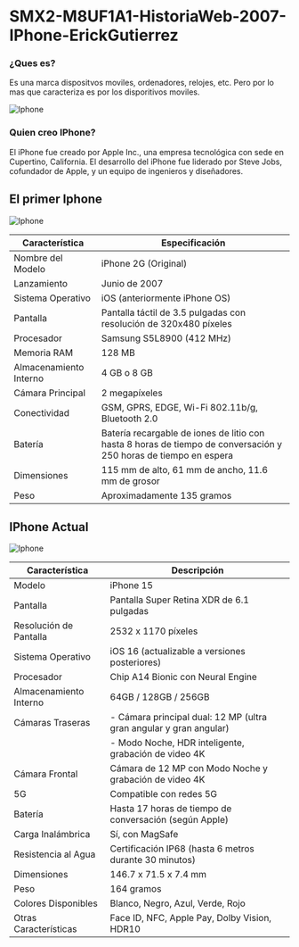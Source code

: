 # SMX2-M8UF1A1-HistoriaWeb-2007-IPhone-ErickGutierrez
### ¿Ques es?
Es una marca dispositvos moviles, ordenadores, relojes, etc. Pero por lo mas que caracteriza es por los disporitivos moviles. 

![Iphone](https://store.storeimages.cdn-apple.com/4668/as-images.apple.com/is/refurb-iphone-13-pro-max-graphite-2023?wid=1144&hei=1144&fmt=jpeg&qlt=90&.v=1679072989055)

### Quien creo IPhone?
El iPhone fue creado por Apple Inc., una empresa tecnológica con sede en Cupertino, California. El desarrollo del iPhone fue liderado por Steve Jobs, cofundador de Apple, y un equipo de ingenieros y diseñadores. 

## El primer Iphone
![Iphone](https://imagenes.20minutos.es/files/article_default_content/files/fp/uploads/imagenes/2021/11/04/el-iphone-original-o-2g.r_d.470-313.png)

|Característica    |	Especificación                   |
|------------------|-------------------------------------|
|Nombre del Modelo |    iPhone 2G (Original)             |
|Lanzamiento       |	Junio de 2007                    |
|Sistema Operativo |	iOS (anteriormente iPhone OS)    |
|Pantalla          |	Pantalla táctil de 3.5 pulgadas con resolución de 320x480 píxeles |
|Procesador        |	Samsung S5L8900 (412 MHz)        |
|Memoria RAM       |	128 MB|
|Almacenamiento Interno |	4 GB o 8 GB|
|Cámara Principal   |	2 megapíxeles|
|Conectividad       |	GSM, GPRS, EDGE, Wi-Fi 802.11b/g, Bluetooth 2.0|
|Batería            |	Batería recargable de iones de litio con hasta 8 horas de tiempo de conversación y 250 horas de tiempo en espera|
|Dimensiones        |	115 mm de alto, 61 mm de ancho, 11.6 mm de grosor|
|Peso               |	Aproximadamente 135 gramos     |


## IPhone Actual

![Iphone](https://static.k-tuin.com/media/catalog/product/cache/1/image/0dc2d03fe217f8c83829496872af24a0/i/p/iphone-15-pro-max-titanio-negro-256-gb.jpg)

| Característica            | Descripción                                  |
|---------------------------|----------------------------------------------|
| Modelo                    | iPhone 15                                    |
| Pantalla                  | Pantalla Super Retina XDR de 6.1 pulgadas    |
| Resolución de Pantalla    | 2532 x 1170 píxeles                         |
| Sistema Operativo         | iOS 16 (actualizable a versiones posteriores) |
| Procesador                | Chip A14 Bionic con Neural Engine           |
| Almacenamiento Interno    | 64GB / 128GB / 256GB                        |
| Cámaras Traseras         | - Cámara principal dual: 12 MP (ultra gran angular y gran angular) |
|                           | - Modo Noche, HDR inteligente, grabación de video 4K |
| Cámara Frontal            | Cámara de 12 MP con Modo Noche y grabación de video 4K |
| 5G                        | Compatible con redes 5G                     |
| Batería                   | Hasta 17 horas de tiempo de conversación (según Apple) |
| Carga Inalámbrica         | Sí, con MagSafe                              |
| Resistencia al Agua       | Certificación IP68 (hasta 6 metros durante 30 minutos) |
| Dimensiones               | 146.7 x 71.5 x 7.4 mm                        |
| Peso                      | 164 gramos                                  |
| Colores Disponibles       | Blanco, Negro, Azul, Verde, Rojo             |
| Otras Características     | Face ID, NFC, Apple Pay, Dolby Vision, HDR10  |
